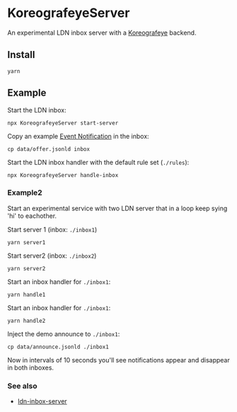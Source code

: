 # KoreografeyeServer

An experimental LDN inbox server with a [Koreografeye](https://github.com/eyereasoner/Koreografeye) backend.

## Install

```
yarn
```

## Example

Start the LDN inbox:

```
npx KoreografeyeServer start-server
```

Copy an example [Event Notification](https://www.eventnotifications.net/) in the inbox:

```
cp data/offer.jsonld inbox
```

Start the LDN inbox handler with the default rule set (`./rules`):

```
npx KoreografeyeServer handle-inbox
```

### Example2

Start an experimental service with two LDN server that in a loop keep sying 'hi' to eachother.

Start server 1 (inbox: `./inbox1`)

```
yarn server1
```

Start server2 (inbox: `./inbox2`)

```
yarn server2
```

Start an inbox handler for `./inbox1`:

```
yarn handle1
```

Start an inbox handler for `./inbox1`:

```
yarn handle2
```

Inject the demo announce to `./inbox1`:

```
cp data/announce.jsonld ./inbox1
```

Now in intervals of 10 seconds you'll see notifications appear and disappear in both inboxes.

### See also

- [ldn-inbox-server](https://github.com/MellonScholarlyCommunication/ldn-inbox-server)
